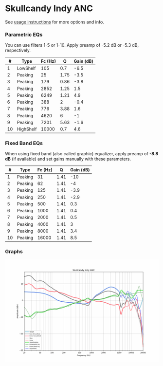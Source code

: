 # Skullcandy Indy ANC
See [usage instructions](https://github.com/jaakkopasanen/AutoEq#usage) for more options and info.

### Parametric EQs
You can use filters 1-5 or 1-10. Apply preamp of -5.2 dB or -5.3 dB, respectively.

|   # | Type      |   Fc (Hz) |    Q |   Gain (dB) |
|-----|-----------|-----------|------|-------------|
|   1 | LowShelf  |       105 | 0.7  |        -6.5 |
|   2 | Peaking   |        25 | 1.75 |        -3.5 |
|   3 | Peaking   |       179 | 0.86 |        -3.8 |
|   4 | Peaking   |      2852 | 1.25 |         1.5 |
|   5 | Peaking   |      6249 | 1.21 |         4.9 |
|   6 | Peaking   |       388 | 2    |        -0.4 |
|   7 | Peaking   |       776 | 3.88 |         1.6 |
|   8 | Peaking   |      4620 | 6    |        -1   |
|   9 | Peaking   |      7201 | 5.63 |        -1.6 |
|  10 | HighShelf |     10000 | 0.7  |         4.6 |

### Fixed Band EQs
When using fixed band (also called graphic) equalizer, apply preamp of **-8.8 dB** (if available) and set gains manually with these parameters.

|   # | Type    |   Fc (Hz) |    Q |   Gain (dB) |
|-----|---------|-----------|------|-------------|
|   1 | Peaking |        31 | 1.41 |       -10   |
|   2 | Peaking |        62 | 1.41 |        -4   |
|   3 | Peaking |       125 | 1.41 |        -3.9 |
|   4 | Peaking |       250 | 1.41 |        -2.9 |
|   5 | Peaking |       500 | 1.41 |         0.3 |
|   6 | Peaking |      1000 | 1.41 |         0.4 |
|   7 | Peaking |      2000 | 1.41 |         0.5 |
|   8 | Peaking |      4000 | 1.41 |         3   |
|   9 | Peaking |      8000 | 1.41 |         3.4 |
|  10 | Peaking |     16000 | 1.41 |         8.5 |

### Graphs
![](./Skullcandy%20Indy%20ANC.png)
